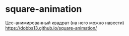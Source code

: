 # square-animation
Цсс-анимированный квадрат (на него можно навести) https://dobbs13.github.io/square-animation/
